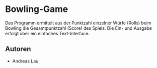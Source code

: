 # Bowling-Game

Das Programm ermittelt aus der Punktzahl einzelner Würfe (Rolls) beim Bowling die Gesamtpunktzahl (Score) des Spiels. Die Ein- und Ausgabe erfolgt über ein einfaches Text-Interface.

## Autoren

- Andreas Lau